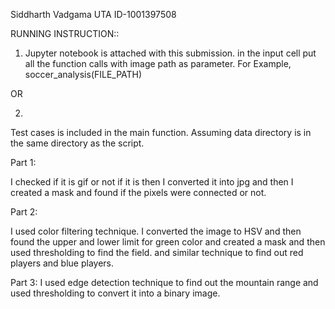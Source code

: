 Siddharth Vadgama
UTA ID-1001397508

RUNNING INSTRUCTION::

1. Jupyter notebook is attached with this submission. in the input cell put all the function calls with image path as parameter. For Example, soccer_analysis(FILE_PATH)

OR

2. 
Test cases is included in the main function. Assuming data directory is in the same directory as the script. 

Part 1: 

I checked if it is gif or not if it is then I converted it into jpg and then I created a mask and found if the pixels were connected or not. 

Part 2:

I used color filtering technique. I converted the image to HSV and then found the upper and lower limit for green color and created a mask and then used thresholding to find the field. and similar technique to find out red players and blue players. 

Part 3: 
I used edge detection technique to find out the mountain range and used thresholding to convert it into a binary image.


